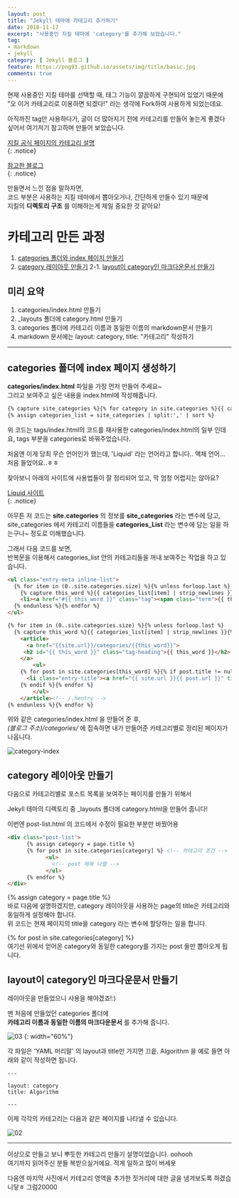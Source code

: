 ```yaml
---
layout: post
title: "Jekyll 테마에 카테고리 추가하기"
date: 2018-11-17
excerpt: "사용중인 지킬 테마에 'category'를 추가해 보았습니다."
tag:
- markdown
- jekyll
category: [ Jekyll 블로그 ]
feature: https://png93.github.io/assets/img/title/basic.jpg
comments: true
---
```



현재 사용중인 지킬 테마를 선택할 때, 태그 기능이 깔끔하게 구현되어 있었기 때문에 "오 이거 카테고리로 이용하면 되겠다!" 라는 생각에 Fork하여 사용하게 되었는데요.  

아직까진 tag만 사용하다가, 글이 더 많아지기 전에 카테고리를 만들어 놓는게 좋겠다 싶어서 여기저기 참고하며 만들어 보았습니다.  

[지킬 공식 페이지의 카테고리 설명](https://jekyllrb-ko.github.io/docs/posts/#%ED%8F%AC%EC%8A%A4%ED%8A%B8%EC%9D%98-%EC%B9%B4%ED%85%8C%EA%B3%A0%EB%A6%AC%EC%99%80-%ED%83%9C%EA%B7%B8-%ED%91%9C%EC%8B%9C%ED%95%98%EA%B8%B0)  
{: .notice}

[참고한 블로그](https://devyurim.github.io/development%20environment/github%20blog/2018/08/07/blog-6.html)  
{: .notice}


만들면서 느낀 점을 말하자면,  
코드 부분은 사용하는 지킬 테마에서 뽑아오거나, 간단하게 만들수 있기 때문에  
지킬의 __디렉토리 구조__ 를 이해하는게 제일 중요한 것 같아요!


# 카테고리 만든 과정

1. [categories 폴더와 index 페이지 만들기](#categories-폴더에-index-페이지-생성하기)
2. [category 레이아웃 만들기](#category-레이아웃-만들기)
  2-1. [layout이 category인 마크다운문서 만들기](#layout이-category인-마크다운문서-만들기)

## 미리 요약
1. categories/index.html 만들기
2. \_layouts 폴더에 category.html 만들기
3. categories 폴더에 카테고리 이름과 동일한 이름의 markdown문서 만들기
4. markdown 문서에는 layout: category, title: "카테고리" 작성하기

- - -

## categories 폴더에 index 페이지 생성하기

<hly> __categories/index.html__ 파일을 가장 먼저 만들어 주세요~ </hly>  
그리고 보여주고 싶은 내용을 index.html에 작성해줍니다.  

~~~html
{% capture site_categories %}{% for category in site.categories %}{{ category | first }}{% unless forloop.last %},{% endunless %}{% endfor %}{% endcapture %}
{% assign categories_list = site_categories | split:',' | sort %}
~~~

위 코드는 tags/index.html의 코드를 재사용한 categories/index.html의 일부 인데요, tags 부분을 categories로 바꿔주었습니다.  

처음엔 이게 당최 무슨 언어인가 했는데, 'Liquid' 라는 언어라고 합니다.. 액체 언어... 처음 들었어요..ㅎㅎ  

찾아보니 아래의 사이트에 사용법들이 잘 정리되어 있고, 막 엄청 어렵지는 않아요?  

[Liquid 사이트](http://shopify.github.io/liquid/)  
{: .notice}

아무튼 저 코드는 <hly>__site.categories__ 의 정보를 __site_categories__ 라는 변수에 담고,  
site_categories 에서 카테고리 이름들을 __categories_List__ 라는 변수에 담는 일을 하는구나~</hly> 정도로 이해했습니다.  

그래서 다음 코드를 보면,  
반복문을 이용해서 <hly>categories_list</hly> 안의 카테고리들을 꺼내 보여주는 작업을 하고 있습니다.

~~~html
<ul class="entry-meta inline-list">
  {% for item in (0..site.categories.size) %}{% unless forloop.last %}
    {% capture this_word %}{{ categories_list[item] | strip_newlines }}{% endcapture %}
  	<li><a href="#{{ this_word }}" class="tag"><span class="term">{{ this_word }}</span> <span class="count">{{ site.categories[this_word].size }}</span></a></li>
  {% endunless %}{% endfor %}
</ul>

{% for item in (0..site.categories.size) %}{% unless forloop.last %}
  {% capture this_word %}{{ categories_list[item] | strip_newlines }}{% endcapture %}
	<article>
	  <a href="{{site.url}}/categories/{{this_word}}">
     <h2 id="{{ this_word }}" class="tag-heading">{{ this_word }}</h2>
    </a>
	    <ul>
    {% for post in site.categories[this_word] %}{% if post.title != null %}
      <li class="entry-title"><a href="{{ site.url }}{{ post.url }}" title="{{ post.title }}">{{ post.title }}</a></li>
    {% endif %}{% endfor %}
		</ul>
	</article><!-- /.hentry -->
{% endunless %}{% endfor %}
~~~


위와 같은 categories/index.html 을 만들어 준 후,  
_(블로그 주소)/categories/_ 에 접속하면 내가 만들어준 카테고리별로 정리된 페이지가 나옵니다.  

![category-index]( https://png93.github.io/assets/img/makecategory/category-index.png  )



## category 레이아웃 만들기

다음으로 카테고리별로 포스트 목록을 보여주는 페이지를 만들기 위해서  

<hly>Jekyll 테마의 디렉토리 중 \_layouts 폴더에 category.html을 만들어 줍니다!</hly>  

이번엔 post-list.html 의 코드에서 수정이 필요한 부분만 바꿨어용  

~~~html
<div class="post-list">
      {% assign category = page.title %}
      {% for post in site.categories[category] %} <!-- 카테고리 조건 -->
            <ul>
              <!-- post 제목 나열 -->              
            </ul>
      {% endfor %}
</div>
~~~

{% assign category = page.title %}  
바로 다음에 설명하겠지만, category 레이아웃을 사용하는 page의 title은 카테고리와 동일하게 설정해야 합니다.  
위 코드는 현재 페이지의 title을 category 라는 변수에 할당하는 일을 합니다.  

{% for post in site.categories[category] %}  
여기선 위에서 얻어온 category와 동일한 category를 가지는 post 들만 뽑아오게 됩니다.  


## layout이 category인 마크다운문서 만들기  

레이아웃을 만들었으니 사용을 해야겠죠!:)  

맨 처음에 만들었던 categories 폴더에  
__카테고리 이름과 동일한 이름의 마크다운문서__ 를 추가해 줍니다.

![03](/assets/03.JPG)
{: width="60%"}

각 파일은 'YAML 머리말' 의 layout과 title만 가지면 끄읕.
Algorithm 을 예로 들면 아래와 같이 작성하면 됩니다.
~~~
---

layout: category
title: Algorithm

---
~~~


이제 각각의 카테고리는 다음과 같은 페이지를 나타낼 수 있습니다.  

![02](/assets/02.png)


- - -

이상으로 만들고 보니 뿌듯한 카테고리 만들기 설명이었습니다. oohooh  
여기까지 읽어주신 분들 복받으실거에요. 적게 일하고 많이 버세욧  

다음엔 마지막 사진에서 카테고리 영역을 추가한 짓거리에 대한 글을 냄겨보도록 하겠습니닿ㅎ 그럼20000
